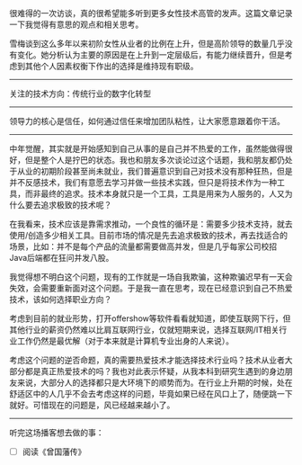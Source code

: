 很难得的一次访谈，真的很希望能多听到更多女性技术高管的发声。这篇文章记录一下我觉得有意思的观点和相关思考。

雪梅谈到这么多年以来初阶女性从业者的比例在上升，但是高阶领导的数量几乎没有变化。她分析认为主要的原因是在上升到一定层级后，有能力继续晋升，但是考虑到其他个人因素权衡下作出的选择是维持现有职级。

---

关注的技术方向：传统行业的数字化转型

---

领导力的核心是信任，如何通过信任来增加团队粘性，让大家愿意跟着你干活。

---

中年觉醒，其实就是开始感知到自己从事的是自己并不热爱的工作，虽然能做得很好，但是整个人是拧巴的状态。我也和朋友多次谈论过这个话题，我和朋友都仍处于从业的初期阶段甚至尚未就业，我们普遍意识到自己对技术没有那种狂热，但是并不反感技术，我们有意愿去学习并做一些技术实践，但只是将技术作为一种工具，而非最终的追求。技术本身就只是一个工具，工具是用来为人服务的，人又为什么要去追求极致的技术呢？

在我看来，技术应该是靠需求推动，一个良性的循环是：需要多少技术支持，就去使用/创造多少相关工具。目前市场的情况是先去追求极致的技术，再去找适合的场景，比如：并不是每个产品的流量都需要做高并发，但是几乎每家公司校招Java后端都在狂问并发八股。

我觉得想不明白这个问题，现有的工作就是一场自我欺骗，这种欺骗迟早有一天会失效，会需要重新面对这个问题。于是我一直在思考，现在已经意识到自己不热爱技术，该如何选择职业方向？

考虑到目前的就业形势，打开offershow等软件看看就知道，即使互联网下行，但其他行业的薪资仍然难以比肩互联网行业，仅就短期来说，选择互联网/IT相关行业工作仍然是最优解（对于本来就是计算机专业出身的人来说）。

考虑这个问题的逆否命题，真的需要热爱技术才能选择技术行业吗？技术从业者大部分都是真正热爱技术的吗？我也对此表示怀疑，从我本科到研究生遇到的身边朋友来说，大部分人的选择都只是大环境下的顺势而为。在行业上升期的时候，处在舒适区中的人几乎不会去考虑这样的问题，毕竟如果已经在风口上了，随便跳一下就好。可惜现在的问题是，风已经越来越小了。

---



听完这场播客想去做的事：

- [ ] 阅读《曾国藩传》

